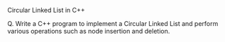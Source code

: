 Circular Linked List in C++

Q. Write a C++ program to implement a Circular Linked List and perform various operations such as node insertion and deletion.
